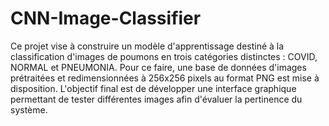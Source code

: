 # CNN-Image-Classifier
Ce projet vise à construire un modèle d'apprentissage destiné à la classification d'images de poumons en trois catégories distinctes : COVID, NORMAL et PNEUMONIA. Pour ce faire, une base de données d'images prétraitées et redimensionnées à 256x256 pixels au format PNG est mise à disposition. L'objectif final est de développer une interface graphique permettant de tester différentes images afin d'évaluer la pertinence du système.
